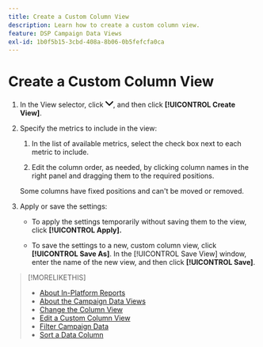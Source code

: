 ```yaml
---
title: Create a Custom Column View
description: Learn how to create a custom column view.
feature: DSP Campaign Data Views
exl-id: 1b0f5b15-3cbd-408a-8b06-0b5fefcfa0ca
---
```

# Create a Custom Column View

1. In the View selector, click ![down arrow](/help/dsp/assets/chevron-down.png), and then click **[!UICONTROL Create View]**.

1. Specify the metrics to include in the view:

    1. In the list of available metrics, select the check box next to each metric to include.

    1. Edit the column order, as needed, by clicking column names in the right panel and dragging them to the required positions.

   Some columns have fixed positions and can't be moved or removed.

1. Apply or save the settings:

    * To apply the settings temporarily without saving them to the view, click **[!UICONTROL Apply].**
    
    * To save the settings to a new, custom column view, click **[!UICONTROL Save As]**. In the [!UICONTROL Save View] window, enter the name of the new view, and then click **[!UICONTROL Save]**.

>[!MORELIKETHIS]
>
>* [About In-Platform Reports](campaign-reports-about.md)
>* [About the Campaign Data Views](campaign-data-views-about.md)
>* [Change the Column View](column-view-change.md)
>* [Edit a Custom Column View](column-view-edit.md)
>* [Filter Campaign Data](campaign-data-filter.md)
>* [Sort a Data Column](campaign-data-sort.md)
